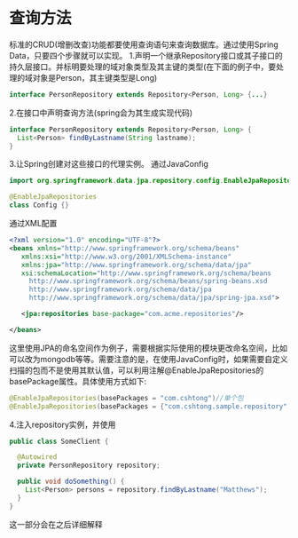 # 查询方法
标准的CRUD(增删改查)功能都要使用查询语句来查询数据库。通过使用Spring Data，只要四个步骤就可以实现。
1.声明一个继承Repository接口或其子接口的持久层接口。并标明要处理的域对象类型及其主键的类型(在下面的例子中，要处理的域对象是Person，其主键类型是Long)
```java
interface PersonRepository extends Repository<Person, Long> {...}
```

2.在接口中声明查询方法(spring会为其生成实现代码)

```java
interface PersonRepository extends Repository<Person, Long> {
  List<Person> findByLastname(String lastname);
}
```

3.让Spring创建对这些接口的代理实例。
通过JavaConfig

```java
import org.springframework.data.jpa.repository.config.EnableJpaRepositories;

@EnableJpaRepositories
class Config {}
```
通过XML配置
```xml
<?xml version="1.0" encoding="UTF-8"?>
<beans xmlns="http://www.springframework.org/schema/beans"
   xmlns:xsi="http://www.w3.org/2001/XMLSchema-instance"
   xmlns:jpa="http://www.springframework.org/schema/data/jpa"
   xsi:schemaLocation="http://www.springframework.org/schema/beans
     http://www.springframework.org/schema/beans/spring-beans.xsd
     http://www.springframework.org/schema/data/jpa
     http://www.springframework.org/schema/data/jpa/spring-jpa.xsd">

   <jpa:repositories base-package="com.acme.repositories"/>

</beans>
```
这里使用JPA的命名空间作为例子，需要根据实际使用的模块更改命名空间，比如可以改为mongodb等等。需要注意的是，在使用JavaConfig时，如果需要自定义扫描的包而不是使用其默认值，可以利用注解@EnableJpaRepositories的basePackage属性。具体使用方式如下:

```java
@EnableJpaRepositories(basePackages = "com.cshtong")//单个包
@EnableJpaRepositories(basePackages = {"com.cshtong.sample.repository", "com.cshtong.tower.repository"})//多个包路径

```


4.注入repository实例，并使用
```java
public class SomeClient {

  @Autowired
  private PersonRepository repository;

  public void doSomething() {
    List<Person> persons = repository.findByLastname("Matthews");
  }
}
```
这一部分会在之后详细解释